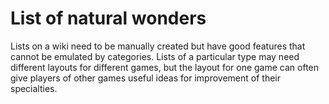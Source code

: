 # List of natural wonders

Lists on a wiki need to be manually created but have good features that cannot be emulated by categories. Lists of a particular type may need different layouts for different games, but the layout for one game can often give players of other games useful ideas for improvement of their specialties.